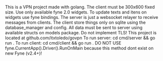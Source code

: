 This is a VPN project made with golang.
The client must be 300x600 fixed size.
Use only available fyne 2.0 widgets.
To update texts and itens on widgets use fyne bindings.
The server is just a websocket relayer to receive messages from clients.
The client store things only on sqlite using the database_manager and config.
All data must be sent to server using available structs on models package.
Do not implement TLS!
This project is located at github.com/itxtoledo/govpn
To run server: cd cmd/server && go run .
To run client: cd cmd/client && go run .
DO NOT USE fyne.CurrentApp().Driver().RunOnMain because this method dont exist on new Fyne (v2.4+)!